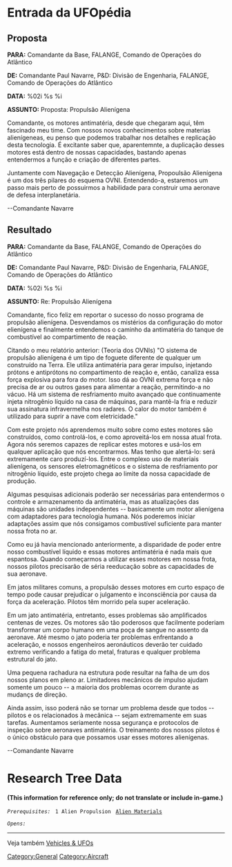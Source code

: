 # Entrada da UFOpédia

## Proposta

**PARA:** Comandante da Base, FALANGE, Comando de Operações do Atlântico

**DE:** Comandante Paul Navarre, P&D: Divisão de Engenharia, FALANGE,
Comando de Operações do Atlântico

**DATA:** %02i %s %i

**ASSUNTO:** Proposta: Propulsão Alienígena

Comandante, os motores antimatéria, desde que chegaram aqui, têm
fascinado meu time. Com nossos novos conhecimentos sobre materias
alienígeneas, eu penso que podemos trabalhar nos detalhes e replicação
desta tecnologia. É excitante saber que, aparentemnte, a duplicação
desses motores está dentro de nossas capacidades, bastando apenas
entendermos a função e criação de diferentes partes.

Juntamente com Navegação e Detecção Alienígena, Propoulsão Alienígena é
um dos três pilares do esquema OVNI. Entendendo-a, estaremos um passo
mais perto de possuirmos a habilidade para construir uma aeronave de
defesa interplanetária.

--Comandante Navarre

## Resultado

**PARA:** Comandante da Base, FALANGE, Comando de Operações do Atlântico

**DE:** Comandante Paul Navarre, P&D: Divisão de Engenharia, FALANGE,
Comando de Operações do Atlântico

**DATA:** %02i %s %i

**ASSUNTO:** Re: Propulsão Alienígena

Comandante, fico feliz em reportar o sucesso do nosso programa de
propulsão alienígena. Desvendamos os mistérios da configuração do motor
elienígena e finalmente entendemos o caminho da antimatéria do tanque de
combustível ao compartimento de reação.

Citando o meu relatório anterior: (Teoria dos OVNIs) "O sistema de
propulsão alienígena é um tipo de foguete diferente de qualquer um
construído na Terra. Ele utiliza antimatéria para gerar impulso,
injetando prótons e antiprótons no compartimento de reação e, então,
canaliza essa força explosiva para fora do motor. Isso dá ao OVNI
extrema força e não precisa de ar ou outros gases para alimentar a
reação, permitindo-a no vácuo. Há um sistema de resfriamento muito
avançado que continuamente injeta nitrogênio líquido na casa de
máquinas, para mantê-la fria e reduzir sua assinatura infravermelha nos
radares. O calor do motor também é utilizado para suprir a nave com
eletricidade."

Com este projeto nós aprendemos muito sobre como estes motores são
construídos, como controlá-los, e como aproveitá-los em nossa atual
frota. Agora nós seremos capazes de replicar estes motores e usá-los em
qualquer aplicação que nós encontrarmos. Mas tenho que alertá-lo: será
extremamente caro produzí-los. Entre o complexo uso de materiais
alienígena, os sensores eletromagnéticos e o sistema de resfriamento por
nitrogênio líquido, este projeto chega ao limite da nossa capacidade de
produção.

Algumas pesquisas adicionais poderão ser necessárias para entendermos o
controle e armazenamento da antimatéria, mas as atualizações das
máquinas são unidades independentes -- basicamente um motor alienígena
com adaptadores para tecnologia humana. Nós poderemos iniciar adaptações
assim que nós consigamos combustível suficiente para manter nossa frota
no ar.

Como eu já havia mencionado anteriormente, a disparidade de poder entre
nosso combustível líquido e essas motores antimatéria é nada mais que
espantosa. Quando começarmos a utilizar esses motores em nossa frota,
nossos pilotos precisarão de séria reeducação sobre as capacidades de
sua aeronave.

Em jatos militares comuns, a propulsão desses motores em curto espaço de
tempo pode causar prejudicar o julgamento e inconsciência por causa da
força da aceleração. Pilotos têm morrido pela super aceleração.

Em um jato antimatéria, entretanto, esses problemas são amplificados
centenas de vezes. Os motores são tão poderosos que facilmente poderiam
transformar um corpo humano em uma poça de sangue no assento da
aeronave. Até mesmo o jato poderia ter problemas enfrentando a
aceleração, e nossos engenheiros aeronáuticos deverão ter cuidado
extremo verificando a fatiga do metal, fraturas e qualquer problema
estrutural do jato.

Uma pequena rachadura na estrutura pode resultar na falha de um dos
nossos planos em pleno ar. Limitadores mecânicos de impulso ajudam
somente um pouco -- a maioria dos problemas ocorrem durante as mudançs
de direção.

Ainda assim, isso poderá não se tornar um problema desde que todos --
pilotos e os relacionados à mecânica -- sejam extremamente em suas
tarefas. Aumentamos seriamente nossa segurança e protocolos de inspeção
sobre aeronaves antimatéria. O treinamento dos nossos pilotos é o único
obstáculo para que possamos usar esses motores alienígenas.

--Comandante Navarre

# Research Tree Data

**(This information for reference only; do not translate or include
in-game.)**

*`Prerequisites:`*
` 1 Alien Propulsion`
` `[`Alien Materials`](Research/Alien_Materials "wikilink")

*`Opens:`*

------------------------------------------------------------------------

Veja também [Vehicles & UFOs](Vehicles_&_UFOs "wikilink")

[Category:General](Category:General "wikilink")
[Category:Aircraft](Category:Aircraft "wikilink")